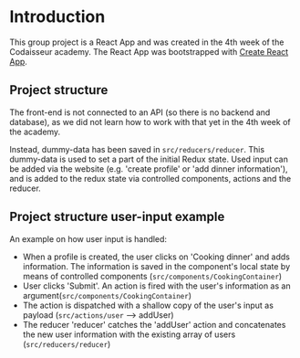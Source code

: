 # Introduction

This group project is a React App and was created in the 4th week of the Codaisseur academy.
The React App was bootstrapped with [Create React App](https://github.com/facebookincubator/create-react-app).

## Project structure

The front-end is not connected to an API (so there is no backend and database), as we did not learn how to work with that yet in the 4th week of the academy. 

Instead, dummy-data has been saved in `src/reducers/reducer`. This dummy-data is used to set a part of the initial Redux state. Used input can be added via the website (e.g. 'create profile' or 'add dinner information'), and is added to the redux state via controlled components, actions and the reducer.

## Project structure user-input example

An example on how user input is handled:

- When a profile is created, the user clicks on 'Cooking dinner' and adds information. The information is saved in the component's local state by means of controlled components (`src/components/CookingContainer`)
- User clicks 'Submit'. An action is fired with the user's information as an argument(`src/components/CookingContainer`)
- The action is dispatched with a shallow copy of the user's input as payload (`src/actions/user` --> addUser)
- The reducer 'reducer' catches the 'addUser' action and concatenates the new user information with the existing array of users (`src/reducers/reducer`)